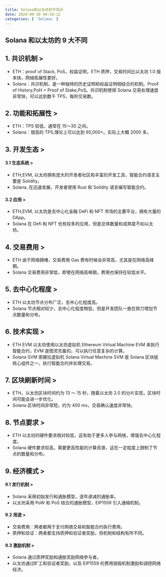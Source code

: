 ```yaml
---
title: Solana和以太坊的不同点
date: 2024-09-30 09:10:12
categories: [ 'Solana' ]
---
```



## Solana 和以太坊的 9 大不同

## 1. 共识机制 >

- ETH：proof of Stack, PoS，权益证明，ETH 质押，交易时间比以太坊 1.0 版本快，网络拓展性更好。
- Solana：共识机制，是一种独特的历史证明和权益证明相结合的机制。Proof of History,PoH + Proof of Stake,PoS。共识机制使得 Solana 交易处理速度非常快，可以达到数千 TPS，每秒交易数。


## 2. 功能和拓展性 >

- ETH：TPS 较低，通常在 15～30 之间。
- Solana：很高的 TPS,理论上可以达到 65,000+。实际上大概 2000 多。

## 3. 开发生态 >

#### 3.1 生态系统 >

- ETH,EVM, 以太坊拥有庞大的开发者社区和丰富的开发工具，智能合约语言主要是 Solidity。
- Solana, 在迅速发展，开发者使用 Rust 和 Solidity 语言编写智能合约。

#### 3.2 应用 >

- ETH,EVM, 以太坊是去中心化金融 DeFi 和 NFT 市场的主要平台，拥有大量的 DApp。
- Solana 在 Defi 和 NFT 也有较多的应用，但是总体数量和成熟度不如以太坊。

## 4. 交易费用 >

- ETH 由于网络拥堵，交易费用 Gas 费有时候会非常高，尤其是在网络高峰期。
- Solana 交易费用非常低，即使在网络高峰期，费用也保持在较低水平。

## 5. 去中心化程度 >

- ETH 以太坊节点分布广泛，去中心化程度高。
- Solana 节点相对较少，去中心化程度稍低，但是开发团队一直在努力增加节点数量和分布。

## 6. 技术实现 >

- ETH EVM 以太坊使用以太坊虚拟机 Ethereum Virtual Machine EVM 来执行智能合约，EVM 是图灵完备的，可以执行任意复杂的计算。
- Solana SVM 索娜拉虚拟机 Solana Virtual Machine SVM 是 Solana 区块链核心组件之一，执行智能合约并处理交易。

## 7. 区块刷新时间 >

- ETH，以太坊区块时间约为 13 ～ 15 秒，随着以太坊 2.0 的分片实现，区块时间可能会进一步优化。
- Solana 区块时间非常短，约为 400 ms，交易确认速度非常快。

## 8. 节点要求 >

- ETH 以太坊的硬件要求相对较低，这有助于更多人参与网络，增强去中心化程度。
- Solana 硬件要求较高，需要更高性能的计算资源，这在一定程度上限制了节点的数量和分布。

## 9. 经济模式 >

#### 9.1 发行机制 >

- Solana 采用初始发行和通胀模型，逐年递减的通胀率。
- 以太坊采用 PoW 和 PoS 结合的通胀模型，EIP1559 引入通缩机制。

#### 9.2 用途 >

- 交易费用：两者都用于支付网络交易和智能合约执行费用。
- 质押和验证：两者都支持质押和验证者奖励，但机制和结构有所不同。


#### 9.3 激励机制 >

- Solana 通过质押奖励和通胀奖励网络参与者。
- 以太坊通过旷工和验证者奖励，以及 EIP1559 的费用销毁机制激励和调控网络经济。